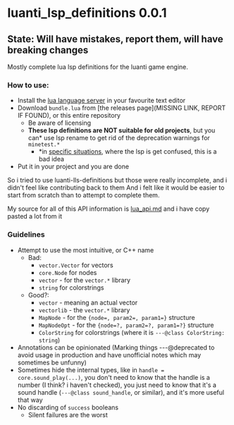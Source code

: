 # luanti_lsp_definitions 0.0.1
## State: Will have mistakes, report them, will have breaking changes 

Mostly complete lua lsp definitions for the luanti game engine.

### How to use:
- Install the [lua language server](https://luals.github.io/) in your favourite text editor
- Download `bundle.lua` from [the releases page](MISSING LINK, REPORT IF FOUND), or this entire repository 
   - Be aware of licensing 
   - **These lsp definitions are NOT suitable for old projects**, but you can* use lsp rename to get rid of the deprecation warnings for `minetest.*`
      - *in [specific situations](https://github.com/appgurueu/modlib), where the lsp is get confused, this is a bad idea
- Put it in your project and you are done

So i tried to use luanti-lls-definitions but those were really incomplete, and i didn't feel like contributing back to them
And i felt like it would be easier to start from scratch than to attempt to complete them.

My source for all of this API information is [lua_api.md](https://github.com/luanti-org/luanti/blob/master/doc/lua_api.md) and i have copy pasted a lot from it

### Guidelines
- Attempt to use the most intuitive, or C++ name
    - Bad:
        - `vector.Vector` for vectors
        - `core.Node` for nodes
        - `vector` - for the `vector.*` library
        - `string` for colorstrings
    - Good?:
        - `vector` - meaning an actual vector
        - `vectorlib` - the `vector.*` library
        - `MapNode` - for the `{node=, param2=, param1=}` structure
        - `MapNodeOpt` - for the `{node=?, param2=?, param1=?}` structure
        - `ColorString` for colorstrings (where it is `---@class ColorString: string`)
- Annotations can be opinionated (Marking things ---@deprecated to avoid usage in production and have unofficial notes which may sometimes be unfunny) 
- Sometimes hide the internal types, like in `handle = core.sound_play(...)`, you don't need to know that the handle is a number (I think? i haven't checked), you just need to know that it's a sound handle (`---@class sound_handle`, or similar), and it's more useful that way
- No discarding of `success` booleans
    - Silent failures are the worst
